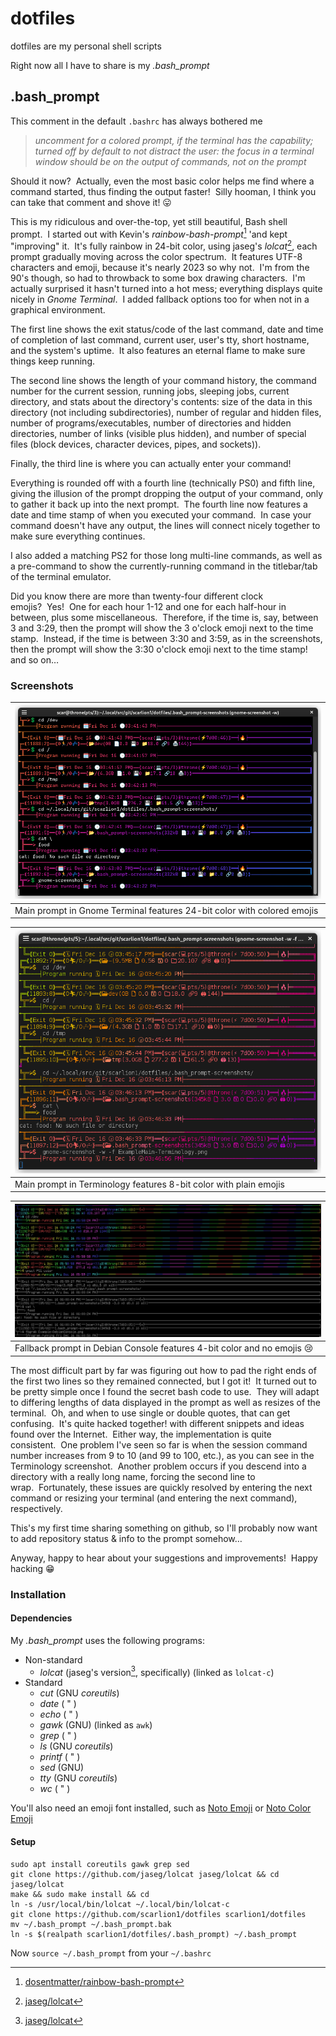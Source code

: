 # dotfiles

dotfiles are my personal shell scripts

Right now all I have to share is my *.bash_prompt*

## .bash_prompt

This comment in the default `.bashrc` has always bothered me
> *uncomment for a colored prompt, if the terminal has the capability; turned*
> *off by default to not distract the user: the focus in a terminal window*
> *should be on the output of commands, not on the prompt*

Should it now?  Actually, even the most basic color helps me find where a command started, thus finding the output faster!  Silly hooman, I think you can take that comment and shove it! 😛

This is my ridiculous and over-the-top, yet still beautiful, Bash shell prompt.  I started out with Kevin's *rainbow-bash-prompt*[^1] 'and kept "improving" it.  It's fully rainbow in 24-bit color, using jaseg's *lolcat*[^2], each prompt gradually moving across the color spectrum.  It features UTF-8 characters and emoji, because it's nearly 2023 so why not.  I'm from the 90's though, so had to throwback to some box drawing characters.  I'm actually surprised it hasn't turned into a hot mess; everything displays quite nicely in *Gnome Terminal*.  I added fallback options too for when not in a graphical environment.

The first line shows the exit status/code of the last command, date and time of completion of last command, current user, user's tty, short hostname, and the system's uptime.  It also features an eternal flame to make sure things keep running.

The second line shows the length of your command history, the command number for the current session, running jobs, sleeping jobs, current directory, and stats about the directory's contents: size of the data in this directory (not including subdirectories), number of regular and hidden files, number of programs/executables, number of directories and hidden directories, number of links (visible plus hidden), and number of special files (block devices, character devices, pipes, and sockets)).

Finally, the third line is where you can actually enter your command!

Everything is rounded off with a fourth line (technically PS0) and fifth line, giving the illusion of the prompt dropping the output of your command, only to gather it back up into the next prompt.  The fourth line now features a date and time stamp of when you executed your command.  In case your command doesn't have any output, the lines will connect nicely together to make sure everything continues.

I also added a matching PS2 for those long multi-line commands, as well as a pre-command to show the currently-running command in the titlebar/tab of the terminal emulator.

Did you know there are more than twenty-four different clock emojis?  Yes!  One for each hour 1-12 and one for each half-hour in between, plus some miscellaneous.  Therefore, if the time is, say, between 3 and 3:29, then the prompt will show the 3 o'clock emoji next to the time stamp.  Instead, if the time is between 3:30 and 3:59, as in the screenshots, then the prompt will show the 3:30 o'clock emoji next to the time stamp! and so on…

### Screenshots

| ![Screenshot of main prompt in Gnome Terminal](.bash_prompt-screenshots/ExampleMain-GnomeTerminal.png?raw=true "Main prompt in Gnome Terminal") |
| - |
| Main prompt in Gnome Terminal features 24-bit color with colored emojis |

| ![Screenshot of main prompt in Terminology](.bash_prompt-screenshots/ExampleMain-Terminology.png?raw=true "Main prompt in Terminology") |
| - |
| Main prompt in Terminology features 8-bit color with plain emojis |

| ![Screenshot of fallback prompt in Debian Console](.bash_prompt-screenshots/Example-DebianConsole.png?raw=true "Fallback prompt in Debian Console") |
| - |
| Fallback prompt in Debian Console features 4-bit color and no emojis 😢 |


The most difficult part by far was figuring out how to pad the right ends of the first two lines so they remained connected, but I got it!  It turned out to be pretty simple once I found the secret bash code to use.  They will adapt to differing lengths of data displayed in the prompt as well as resizes of the terminal.  Oh, and when to use single or double quotes, that can get confusing.  It's quite hacked together! with different snippets and ideas found over the Internet.  Either way, the implementation is quite consistent.  One problem I've seen so far is when the session command number increases from 9 to 10 (and 99 to 100, etc.), as you can see in the Terminology screenshot.  Another problem occurs if you descend into a directory with a really long name, forcing the second line to wrap.  Fortunately, these issues are quickly resolved by entering the next command or resizing your terminal (and entering the next command), respectively.

This's my first time sharing something on github, so I'll probably now want to add repository status & info to the prompt somehow…

Anyway, happy to hear about your suggestions and improvements!  Happy hacking 😁

### Installation

#### Dependencies

My *.bash_prompt* uses the following programs:

- Non-standard
    - *lolcat* (jaseg's version[^2], specifically) (linked as `lolcat-c`)
- Standard
    - *cut* (GNU *coreutils*)
    - *date* (  "  )
    - *echo* (  "  )
    - *gawk* (GNU) (linked as `awk`)
    - *grep* ( " )
    - *ls* (GNU *coreutils*)
    - *printf* (  "  )
    - *sed* (GNU)
    - *tty* (GNU *coreutils*)
    - *wc* (  "  )

You'll also need an emoji font installed, such as [Noto Emoji](https://fonts.google.com/noto/specimen/Noto+Emoji) or [Noto Color Emoji](https://fonts.google.com/noto/specimen/Noto+Color+Emoji)

#### Setup
```
sudo apt install coreutils gawk grep sed
git clone https://github.com/jaseg/lolcat jaseg/lolcat && cd jaseg/lolcat
make && sudo make install && cd
ln -s /usr/local/bin/lolcat ~/.local/bin/lolcat-c
git clone https://github.com/scarlion1/dotfiles scarlion1/dotfiles
mv ~/.bash_prompt ~/.bash_prompt.bak
ln -s $(realpath scarlion1/dotfiles/.bash_prompt) ~/.bash_prompt
```
Now `source ~/.bash_prompt` from your `~/.bashrc`

[^1]: [dosentmatter/rainbow-bash-prompt](https://github.com/dosentmatter/rainbow-bash-prompt)
[^2]: [jaseg/lolcat](https://github.com/jaseg/lolcat/)